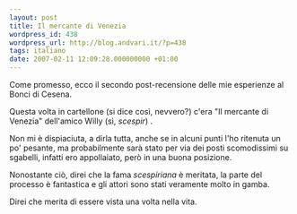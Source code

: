 ```yaml
---
layout: post
title: Il mercante di Venezia
wordpress_id: 438
wordpress_url: http://blog.andvari.it/?p=438
tags: italiano
date: 2007-02-11 12:09:28.000000000 +01:00
---
```

Come promesso, ecco il secondo post-recensione delle mie esperienze al Bonci di Cesena.

Questa volta in cartellone (si dice così, nevvero?) c'era "Il mercante di Venezia" dell'amico Willy (sì, <em>scespir</em>) .

Non mi è dispiaciuta, a dirla tutta, anche se in alcuni punti l'ho ritenuta un po' pesante, ma probabilmente sarà stato per via dei posti scomodissimi su sgabelli, infatti ero appollaiato, però in una buona posizione.

Nonostante ciò, direi che la fama <em>scespiriana</em> è meritata, la parte del processo è fantastica e gli attori sono stati veramente molto in gamba.

Direi che merita di essere vista una volta nella vita.
